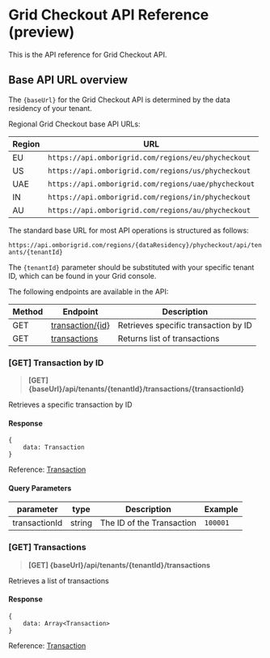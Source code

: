 # Grid Checkout API Reference (preview)

This is the API reference for Grid Checkout API.

## Base API URL overview

The `{baseUrl}` for the Grid Checkout API is determined by the data residency of your tenant.

Regional Grid Checkout base API URLs:

| Region | URL                                                                         |
| ------ | --------------------------------------------------------------------------- |
| EU    | `https://api.omborigrid.com/regions/eu/phycheckout` |
| US     | `https://api.omborigrid.com/regions/us/phycheckout`  |
| UAE    | `https://api.omborigrid.com/regions/uae/phycheckout` |
| IN    | `https://api.omborigrid.com/regions/in/phycheckout` |
| AU    | `https://api.omborigrid.com/regions/au/phycheckout` |

The standard base URL for most API operations is structured as follows:

`https://api.omborigrid.com/regions/{dataResidency}/phycheckout/api/tenants/{tenantId}`

The `{tenantId}` parameter should be substituted with your specific tenant ID, which can be found in your Grid console.

The following endpoints are available in the API:

| Method | Endpoint                                                        | Description                          |
| ------ | --------------------------------------------------------------- | ------------------------------------ |
| GET    | [transaction/{id}](/grid-checkout/api?id=get-transaction-by-id) | Retrieves specific transaction by ID |
| GET    | [transactions](/grid-checkout/api?id=get-transactions)          | Returns list of transactions         |

### [GET] Transaction by ID

> **[GET] {baseUrl}/api/tenants/{tenantId}/transactions/{transactionId}**

Retrieves a specific transaction by ID

#### Response

```
{
    data: Transaction
}
```

Reference: [Transaction](/grid-checkout/data-model?id=TransactionResponse)

#### Query Parameters

| parameter     | type   | Description               | Example  |
| ------------- | ------ | ------------------------- | -------- |
| transactionId | string | The ID of the Transaction | `100001` |

### [GET] Transactions

> **[GET] {baseUrl}/api/tenants/{tenantId}/transactions**

Retrieves a list of transactions

#### Response

```
{
    data: Array<Transaction>
}
```

Reference: [Transaction](/grid-checkout/data-model?id=TransactionResponse)
